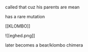 called that cuz his parents are mean

has a rare mutation

[[KLOMBO]]

![[eghed.png]]


later becomes a bear/klombo chimera